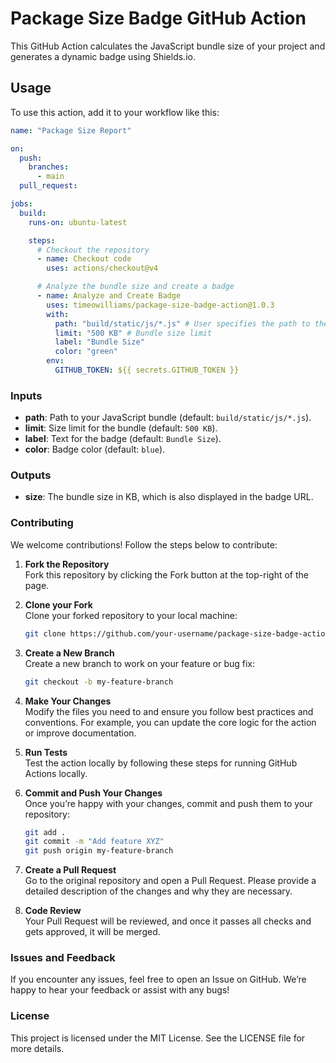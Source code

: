 # Package Size Badge GitHub Action

This GitHub Action calculates the JavaScript bundle size of your project and generates a dynamic badge using Shields.io.

## Usage

To use this action, add it to your workflow like this:

```yaml
name: "Package Size Report"

on:
  push:
    branches:
      - main
  pull_request:

jobs:
  build:
    runs-on: ubuntu-latest

    steps:
      # Checkout the repository
      - name: Checkout code
        uses: actions/checkout@v4

      # Analyze the bundle size and create a badge
      - name: Analyze and Create Badge
        uses: timeowilliams/package-size-badge-action@1.0.3
        with:
          path: "build/static/js/*.js" # User specifies the path to their JS bundle
          limit: "500 KB" # Bundle size limit
          label: "Bundle Size"
          color: "green"
        env:
          GITHUB_TOKEN: ${{ secrets.GITHUB_TOKEN }}
```

### Inputs

- **path**: Path to your JavaScript bundle (default: `build/static/js/*.js`).
- **limit**: Size limit for the bundle (default: `500 KB`).
- **label**: Text for the badge (default: `Bundle Size`).
- **color**: Badge color (default: `blue`).

### Outputs

- **size**: The bundle size in KB, which is also displayed in the badge URL.

### Contributing

We welcome contributions! Follow the steps below to contribute:

1. **Fork the Repository**  
   Fork this repository by clicking the Fork button at the top-right of the page.

2. **Clone your Fork**  
   Clone your forked repository to your local machine:

   ```bash
   git clone https://github.com/your-username/package-size-badge-action.git
   ```

3. **Create a New Branch**  
   Create a new branch to work on your feature or bug fix:

   ```bash
   git checkout -b my-feature-branch
   ```

4. **Make Your Changes**  
   Modify the files you need to and ensure you follow best practices and conventions. For example, you can update the core logic for the action or improve documentation.

5. **Run Tests**  
   Test the action locally by following these steps for running GitHub Actions locally.

6. **Commit and Push Your Changes**  
   Once you’re happy with your changes, commit and push them to your repository:

   ```bash
   git add .
   git commit -m "Add feature XYZ"
   git push origin my-feature-branch
   ```

7. **Create a Pull Request**  
   Go to the original repository and open a Pull Request. Please provide a detailed description of the changes and why they are necessary.

8. **Code Review**  
   Your Pull Request will be reviewed, and once it passes all checks and gets approved, it will be merged.

### Issues and Feedback

If you encounter any issues, feel free to open an Issue on GitHub. We’re happy to hear your feedback or assist with any bugs!

### License

This project is licensed under the MIT License. See the LICENSE file for more details.
